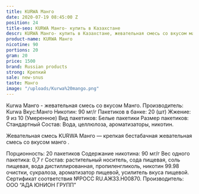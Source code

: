 ```yaml
---
title: KURWA Манго
date: 2020-07-19 08:45:00 Z
position: 24
title-seo: KURWA Манго- купить в Казахстане
descr: KURWA Манго- купить в Казахстане, жевательная смесь со вкусом манго
product-name: KURWA Манго
nicotine: 90
portions: 20
gram: 20
price: 1500
brand: Russian products
strong: Крепкий
sale: new-snus
taste: Манго
image: "/uploads/Kurwa%20mango.png"
---
```


Kurwa Манго - жевательная смесь со вкусом Манго. Производитель: Kurwa Вкус:Манго Никотин: 90 мг/г Пакетиков в банке: 20 (шт) Жжение: 9 из 10 (Умеренное) Вид пакетиков: Белые пакетики Размер пакетиков: Стандартный Состав: Вода, целлюлоза, ароматизаторы, никотин.


Жевательная смесь KURWA Манго —  крепкая бестабачная жевательная смесь со вкусом манго .

Порционность: 20 пакетиков
Содержание никотина: 90 мг/г
Вес одного пакетика: 0,7 г
Состав: растительный носитель, сода пищевая, соль пищевая, вода дистиллированная, пропиленгликоль, никотин 99.98 очистки, сукралоза, ароматизатор пищевой, усилитель вкуса пищевой.
Сертификат соответствия №РОСС RU.АЖ33.Н00870.
Производитель: ООО “АДА ЮНИОН ГРУПП”